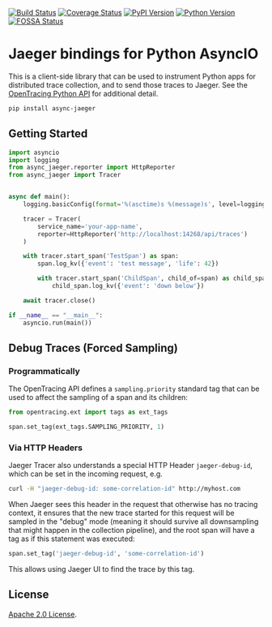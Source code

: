 [![Build Status][ci-img]][ci] [![Coverage Status][cov-img]][cov] [![PyPI Version][pypi-img]][pypi] [![Python Version][pythonversion-img]][pythonversion] [![FOSSA Status][fossa-img]][fossa]

# Jaeger bindings for Python AsyncIO

This is a client-side library that can be used to instrument Python apps
for distributed trace collection, and to send those traces to Jaeger.
See the [OpenTracing Python API](https://github.com/opentracing/opentracing-python)
for additional detail.

```bash
pip install async-jaeger
```

## Getting Started

```python
import asyncio
import logging
from async_jaeger.reporter import HttpReporter
from async_jaeger import Tracer


async def main():
    logging.basicConfig(format='%(asctime)s %(message)s', level=logging.DEBUG)

    tracer = Tracer(
        service_name='your-app-name',
        reporter=HttpReporter('http://localhost:14268/api/traces')
    )

    with tracer.start_span('TestSpan') as span:
        span.log_kv({'event': 'test message', 'life': 42})

        with tracer.start_span('ChildSpan', child_of=span) as child_span:
            child_span.log_kv({'event': 'down below'})

    await tracer.close()

if __name__ == "__main__":
    asyncio.run(main())
```

## Debug Traces (Forced Sampling)

### Programmatically

The OpenTracing API defines a `sampling.priority` standard tag that
can be used to affect the sampling of a span and its children:

```python
from opentracing.ext import tags as ext_tags

span.set_tag(ext_tags.SAMPLING_PRIORITY, 1)
```

### Via HTTP Headers

Jaeger Tracer also understands a special HTTP Header `jaeger-debug-id`,
which can be set in the incoming request, e.g.

```sh
curl -H "jaeger-debug-id: some-correlation-id" http://myhost.com
```

When Jaeger sees this header in the request that otherwise has no
tracing context, it ensures that the new trace started for this
request will be sampled in the "debug" mode (meaning it should survive
all downsampling that might happen in the collection pipeline), and
the root span will have a tag as if this statement was executed:

```python
span.set_tag('jaeger-debug-id', 'some-correlation-id')
```

This allows using Jaeger UI to find the trace by this tag.

## License

[Apache 2.0 License](./LICENSE).

[ci-img]: https://github.com/alvassin/async-jaeger/workflows/Unit%20Tests/badge.svg?branch=master
[ci]: https://github.com/alvassin/async-jaeger/actions?query=branch%3Amaster
[cov-img]: https://codecov.io/gh/alvassin/async-jaeger/branch/master/graph/badge.svg
[cov]: https://codecov.io/gh/alvassin/async-jaeger
[pypi-img]: https://badge.fury.io/py/async-jaeger.svg
[pypi]: https://badge.fury.io/py/async-jaeger
[pythonversion-img]: https://img.shields.io/pypi/pyversions/async-jaeger.svg
[pythonversion]: https://pypi.org/project/async-jaeger
[fossa-img]: https://app.fossa.io/api/projects/git%2Bgithub.com%2Falvassin%2Fasync-jaeger.svg?type=shield
[fossa]: https://app.fossa.io/projects/git%2Bgithub.com%2Falvassin%2Fasync-jaeger?ref=badge_shield
